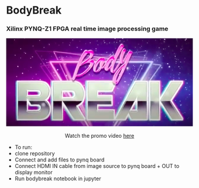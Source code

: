 # BodyBreak
### Xilinx PYNQ-Z1 FPGA real time image processing game


<p align="center">
  <img src="https://github.com/RaphaelBijaoui/images/blob/master/BBlogo.png">
</p>
<p align="center">
    Watch the promo video <a href=https://drive.google.com/file/d/1r4Y0EkWBfWE3pWS-Mw4BluHcIIVYS1a-/preview> here </a>
</p>


- To run:
- clone repository
- Connect and add files to pynq board
- Connect HDMI IN cable from image source to pynq board + OUT to display monitor
- Run bodybreak notebook in jupyter
